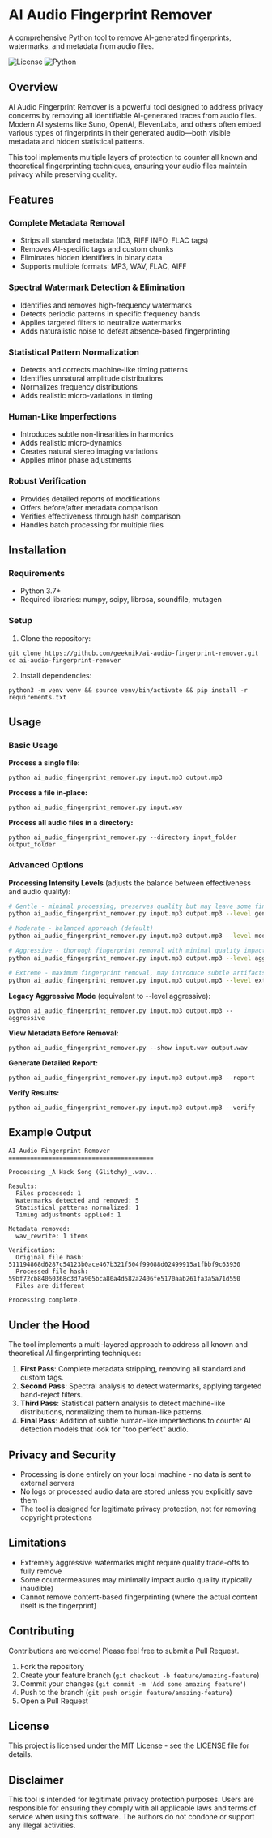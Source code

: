 # AI Audio Fingerprint Remover

A comprehensive Python tool to remove AI-generated fingerprints, watermarks, and metadata from audio files.

![License](https://img.shields.io/badge/license-MIT-blue.svg)
![Python](https://img.shields.io/badge/python-3.7%2B-blue)

## Overview

AI Audio Fingerprint Remover is a powerful tool designed to address privacy concerns by removing all identifiable AI-generated traces from audio files. Modern AI systems like Suno, OpenAI, ElevenLabs, and others often embed various types of fingerprints in their generated audio—both visible metadata and hidden statistical patterns.

This tool implements multiple layers of protection to counter all known and theoretical fingerprinting techniques, ensuring your audio files maintain privacy while preserving quality.

## Features

### Complete Metadata Removal
- Strips all standard metadata (ID3, RIFF INFO, FLAC tags)
- Removes AI-specific tags and custom chunks
- Eliminates hidden identifiers in binary data
- Supports multiple formats: MP3, WAV, FLAC, AIFF

### Spectral Watermark Detection & Elimination
- Identifies and removes high-frequency watermarks
- Detects periodic patterns in specific frequency bands
- Applies targeted filters to neutralize watermarks
- Adds naturalistic noise to defeat absence-based fingerprinting

### Statistical Pattern Normalization
- Detects and corrects machine-like timing patterns
- Identifies unnatural amplitude distributions
- Normalizes frequency distributions
- Adds realistic micro-variations in timing

### Human-Like Imperfections
- Introduces subtle non-linearities in harmonics
- Adds realistic micro-dynamics
- Creates natural stereo imaging variations
- Applies minor phase adjustments

### Robust Verification
- Provides detailed reports of modifications
- Offers before/after metadata comparison
- Verifies effectiveness through hash comparison
- Handles batch processing for multiple files

## Installation

### Requirements
- Python 3.7+
- Required libraries: numpy, scipy, librosa, soundfile, mutagen

### Setup

1. Clone the repository:
```
git clone https://github.com/geeknik/ai-audio-fingerprint-remover.git
cd ai-audio-fingerprint-remover
```

2. Install dependencies:
```
python3 -m venv venv && source venv/bin/activate && pip install -r requirements.txt
```

## Usage

### Basic Usage

**Process a single file:**
```
python ai_audio_fingerprint_remover.py input.mp3 output.mp3
```

**Process a file in-place:**
```
python ai_audio_fingerprint_remover.py input.wav
```

**Process all audio files in a directory:**
```
python ai_audio_fingerprint_remover.py --directory input_folder output_folder
```

### Advanced Options

**Processing Intensity Levels** (adjusts the balance between effectiveness and audio quality):

```bash
# Gentle - minimal processing, preserves quality but may leave some fingerprints
python ai_audio_fingerprint_remover.py input.mp3 output.mp3 --level gentle

# Moderate - balanced approach (default)
python ai_audio_fingerprint_remover.py input.mp3 output.mp3 --level moderate

# Aggressive - thorough fingerprint removal with minimal quality impact
python ai_audio_fingerprint_remover.py input.mp3 output.mp3 --level aggressive

# Extreme - maximum fingerprint removal, may introduce subtle artifacts
python ai_audio_fingerprint_remover.py input.mp3 output.mp3 --level extreme
```

**Legacy Aggressive Mode** (equivalent to --level aggressive):
```
python ai_audio_fingerprint_remover.py input.mp3 output.mp3 --aggressive
```

**View Metadata Before Removal:**
```
python ai_audio_fingerprint_remover.py --show input.wav output.wav
```

**Generate Detailed Report:**
```
python ai_audio_fingerprint_remover.py input.mp3 output.mp3 --report
```

**Verify Results:**
```
python ai_audio_fingerprint_remover.py input.mp3 output.mp3 --verify
```

## Example Output

```
AI Audio Fingerprint Remover
========================================

Processing _A Hack Song (Glitchy)_.wav...

Results:
  Files processed: 1
  Watermarks detected and removed: 5
  Statistical patterns normalized: 1
  Timing adjustments applied: 1

Metadata removed:
  wav_rewrite: 1 items

Verification:
  Original file hash: 511194868d6287c54123b0ace467b321f504f99088d02499915a1fbbf9c63930
  Processed file hash: 59bf72cb84060368c3d7a905bca80a4d582a2406fe5170aab261fa3a5a71d550
  Files are different

Processing complete.
```

## Under the Hood

The tool implements a multi-layered approach to address all known and theoretical AI fingerprinting techniques:

1. **First Pass**: Complete metadata stripping, removing all standard and custom tags.
2. **Second Pass**: Spectral analysis to detect watermarks, applying targeted band-reject filters.
3. **Third Pass**: Statistical pattern analysis to detect machine-like distributions, normalizing them to human-like patterns.
4. **Final Pass**: Addition of subtle human-like imperfections to counter AI detection models that look for "too perfect" audio.

## Privacy and Security

- Processing is done entirely on your local machine - no data is sent to external servers
- No logs or processed audio data are stored unless you explicitly save them
- The tool is designed for legitimate privacy protection, not for removing copyright protections

## Limitations

- Extremely aggressive watermarks might require quality trade-offs to fully remove
- Some countermeasures may minimally impact audio quality (typically inaudible)
- Cannot remove content-based fingerprinting (where the actual content itself is the fingerprint)

## Contributing

Contributions are welcome! Please feel free to submit a Pull Request.

1. Fork the repository
2. Create your feature branch (`git checkout -b feature/amazing-feature`)
3. Commit your changes (`git commit -m 'Add some amazing feature'`)
4. Push to the branch (`git push origin feature/amazing-feature`)
5. Open a Pull Request

## License

This project is licensed under the MIT License - see the LICENSE file for details.

## Disclaimer

This tool is intended for legitimate privacy protection purposes. Users are responsible for ensuring they comply with all applicable laws and terms of service when using this software. The authors do not condone or support any illegal activities.
